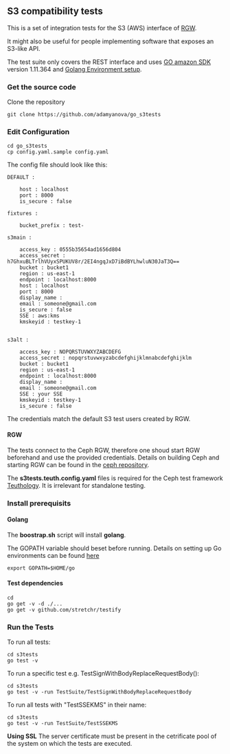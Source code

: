 
 ## S3 compatibility tests

This is a set of integration tests for the S3 (AWS) interface of [RGW](http://docs.ceph.com/docs/mimic/radosgw/). 

It might also be useful for people implementing software that exposes an S3-like API.

The test suite only covers the REST interface and uses [GO amazon SDK](https://aws.amazon.com/sdk-for-go/) version 1.11.364 and [Golang Environment setup](https://golang.org/doc/install).

### Get the source code

Clone the repository

	git clone https://github.com/adamyanova/go_s3tests

### Edit Configuration

	cd go_s3tests
	cp config.yaml.sample config.yaml

The config file should look like this:

	DEFAULT :

		host : localhost 
		port : 8000
		is_secure : false

	fixtures :

		bucket_prefix : test-

	s3main :

		access_key : 0555b35654ad1656d804
		access_secret : h7GhxuBLTrlhVUyxSPUKUV8r/2EI4ngqJxD7iBdBYLhwluN30JaT3Q==
		bucket : bucket1
		region : us-east-1
		endpoint : localhost:8000
		host : localhost
		port : 8000
		display_name :
		email : someone@gmail.com
		is_secure : false
		SSE : aws:kms 
		kmskeyid : testkey-1 


	s3alt :

		access_key : NOPQRSTUVWXYZABCDEFG
		access_secret : nopqrstuvwxyzabcdefghijklmnabcdefghijklm
		bucket : bucket1
		region : us-east-1
		endpoint : localhost:8000
		display_name :
		email : someone@gmail.com
		SSE : your SSE
		kmskeyid : testkey-1
		is_secure : false

The credentials match the default S3 test users created by RGW.

#### RGW

The tests connect to the Ceph RGW, therefore one shoud start RGW beforehand and use the provided credentials. Details on building Ceph and starting RGW can be found in the [ceph repository](https://github.com/ceph/ceph).

The **s3tests.teuth.config.yaml** files is required for the Ceph test framework [Teuthology](http://docs.ceph.com/teuthology/docs/README.html). 
It is irrelevant for standalone testing.

### Install prerequisits
#### Golang
The **boostrap.sh** script will install **golang**.

The GOPATH variable should beset before running. Details on setting up Go environments can be found [here](https://golang.org/doc/install)
	
	export GOPATH=$HOME/go

#### Test dependencies
	cd 
	go get -v -d ./...
	go get -v github.com/stretchr/testify

### Run the Tests

To run all tests:

	cd s3tests
	go test -v  

To run a specific test e.g. TestSignWithBodyReplaceRequestBody():
	
	cd s3tests
	go test -v -run TestSuite/TestSignWithBodyReplaceRequestBody

To run all tests with "TestSSEKMS" in their name:

	cd s3tests
	go test -v -run TestSuite/TestSSEKMS

**Using SSL**
The server certificate must be present in the cetrificate pool of the system on which the tests are executed.
